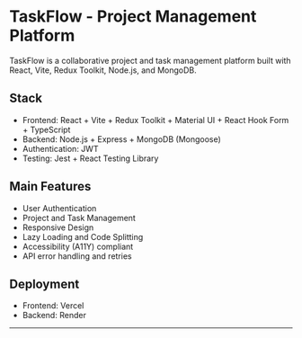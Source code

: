 # TaskFlow - Project Management Platform

TaskFlow is a collaborative project and task management platform built with React, Vite, Redux Toolkit, Node.js, and MongoDB.

## Stack
- Frontend: React + Vite + Redux Toolkit + Material UI + React Hook Form + TypeScript
- Backend: Node.js + Express + MongoDB (Mongoose)
- Authentication: JWT
- Testing: Jest + React Testing Library

## Main Features
- User Authentication
- Project and Task Management
- Responsive Design
- Lazy Loading and Code Splitting
- Accessibility (A11Y) compliant
- API error handling and retries

## Deployment
- Frontend: Vercel
- Backend: Render

---